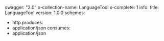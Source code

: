 swagger: "2.0"
x-collection-name: LanguageTool
x-complete: 1
info:
  title: LanguageTool
  version: 1.0.0
schemes:
- http
produces:
- application/json
consumes:
- application/json